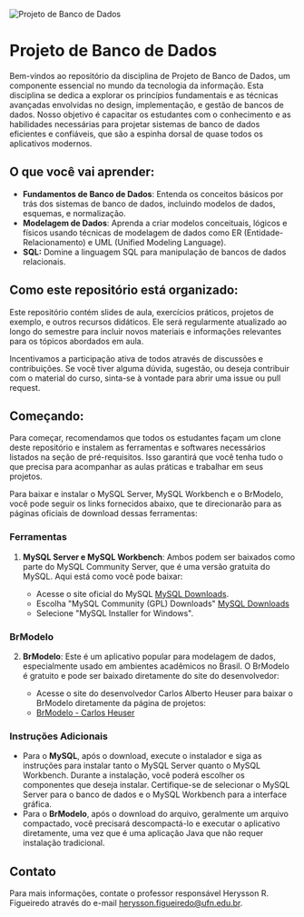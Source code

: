 

![Projeto de Banco de Dados](https://github.com/Herysson/Projeto-de-Banco-de-Dados/assets/7634437/0b7b880c-574d-4d94-a2a7-9dc421ddfa52)

# Projeto de Banco de Dados

Bem-vindos ao repositório da disciplina de Projeto de Banco de Dados, um componente essencial no mundo da tecnologia da informação. Esta disciplina se dedica a explorar os princípios fundamentais e as técnicas avançadas envolvidas no design, implementação, e gestão de bancos de dados. Nosso objetivo é capacitar os estudantes com o conhecimento e as habilidades necessárias para projetar sistemas de banco de dados eficientes e confiáveis, que são a espinha dorsal de quase todos os aplicativos modernos.

## O que você vai aprender:

- **Fundamentos de Banco de Dados**: Entenda os conceitos básicos por trás dos sistemas de banco de dados, incluindo modelos de dados, esquemas, e normalização.
- **Modelagem de Dados**: Aprenda a criar modelos conceituais, lógicos e físicos usando técnicas de modelagem de dados como ER (Entidade-Relacionamento) e UML (Unified Modeling Language).
- **SQL:** Domine a linguagem SQL para manipulação de bancos de dados relacionais.

## Como este repositório está organizado:

Este repositório contém slides de aula, exercícios práticos, projetos de exemplo, e outros recursos didáticos. Ele será regularmente atualizado ao longo do semestre para incluir novos materiais e informações relevantes para os tópicos abordados em aula.

Incentivamos a participação ativa de todos através de discussões e contribuições. Se você tiver alguma dúvida, sugestão, ou deseja contribuir com o material do curso, sinta-se à vontade para abrir uma issue ou pull request.

## Começando:

Para começar, recomendamos que todos os estudantes façam um clone deste repositório e instalem as ferramentas e softwares necessários listados na seção de pré-requisitos. Isso garantirá que você tenha tudo o que precisa para acompanhar as aulas práticas e trabalhar em seus projetos.

Para baixar e instalar o MySQL Server, MySQL Workbench e o BrModelo, você pode seguir os links fornecidos abaixo, que te direcionarão para as páginas oficiais de download dessas ferramentas:

### Ferramentas

1. **MySQL Server e MySQL Workbench**: Ambos podem ser baixados como parte do MySQL Community Server, que é uma versão gratuita do MySQL. Aqui está como você pode baixar:

   - Acesse o site oficial do MySQL [MySQL Downloads](https://www.mysql.com/downloads/).
   - Escolha "MySQL Community (GPL) Downloads"  [MySQL Downloads](https://dev.mysql.com/downloads/)
   - Selecione "MySQL Installer for Windows".

### BrModelo

2. **BrModelo**: Este é um aplicativo popular para modelagem de dados, especialmente usado em ambientes acadêmicos no Brasil. O BrModelo é gratuito e pode ser baixado diretamente do site do desenvolvedor:

   - Acesse o site do desenvolvedor Carlos Alberto Heuser para baixar o BrModelo diretamente da página de projetos:
   - [BrModelo - Carlos Heuser](http://www.sis4.com/brModelo/)

### Instruções Adicionais

- Para o **MySQL**, após o download, execute o instalador e siga as instruções para instalar tanto o MySQL Server quanto o MySQL Workbench. Durante a instalação, você poderá escolher os componentes que deseja instalar. Certifique-se de selecionar o MySQL Server para o banco de dados e o MySQL Workbench para a interface gráfica.
- Para o **BrModelo**, após o download do arquivo, geralmente um arquivo compactado, você precisará descompactá-lo e executar o aplicativo diretamente, uma vez que é uma aplicação Java que não requer instalação tradicional.

## Contato

Para mais informações, contate o professor responsável Herysson R. Figueiredo através do e-mail herysson.figueiredo@ufn.edu.br.
